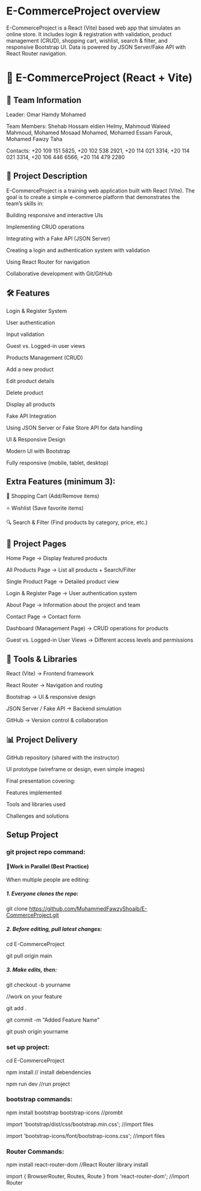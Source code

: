 # E-CommerceProject overview
E-CommerceProject is a React (Vite) based web app that simulates an online store. It includes login &amp; registration with validation, product management (CRUD), shopping cart, wishlist, search &amp; filter, and responsive Bootstrap UI. Data is powered by JSON Server/Fake API with React Router navigation.

# 🛒 E-CommerceProject (React + Vite)
## 📌 Team Information

Leader: Omar Hamdy Mohamed

Team Members: Shehab Hossam eldien Helmy, Mahmoud Waleed Mahmoud, Mohamed Mosaad Mohamed, Mohamed Essam Farouk, Mohamed Fawzy Taha

Contacts: +20 109 151 5825, +20 102 538 2921, +20 114 021 3314, +20 114 021 3314, +20 106 446 6566, +20 114 479 2280

## 🎯 Project Description

E-CommerceProject is a training web application built with React (Vite).
The goal is to create a simple e-commerce platform that demonstrates the team’s skills in:

Building responsive and interactive UIs

Implementing CRUD operations

Integrating with a Fake API (JSON Server)

Creating a login and authentication system with validation

Using React Router for navigation

Collaborative development with Git/GitHub

## 🛠️ Features

Login & Register System

User authentication

Input validation

Guest vs. Logged-in user views

Products Management (CRUD)

Add a new product

Edit product details

Delete product

Display all products

Fake API Integration

Using JSON Server or Fake Store API for data handling

UI & Responsive Design

Modern UI with Bootstrap

Fully responsive (mobile, tablet, desktop)

## Extra Features (minimum 3):

🛒 Shopping Cart (Add/Remove items)

⭐ Wishlist (Save favorite items)

🔍 Search & Filter (Find products by category, price, etc.)

## 📄 Project Pages

Home Page → Display featured products

All Products Page → List all products + Search/Filter

Single Product Page → Detailed product view

Login & Register Page → User authentication system

About Page → Information about the project and team

Contact Page → Contact form

Dashboard (Management Page) → CRUD operations for products

Guest vs. Logged-in User Views → Different access levels and permissions

## 🔧 Tools & Libraries

React (Vite) → Frontend framework

React Router → Navigation and routing

Bootstrap → UI & responsive design

JSON Server / Fake API → Backend simulation

GitHub → Version control & collaboration

## 📊 Project Delivery

GitHub repository (shared with the instructor)

UI prototype (wireframe or design, even simple images)

Final presentation covering:

Features implemented

Tools and libraries used

Challenges and solutions

## Setup Project
  ### git project repo command:
  #### 🔹Work in Parallel (Best Practice)

  When multiple people are editing:

  ##### 1. Everyone clones the repo:

  git clone https://github.com/MuhammedFawzyShoaib/E-CommerceProject.git


  ##### 2. Before editing, pull latest changes:

  cd E-CommerceProject

  git pull origin main
  
  ##### 3. Make edits, then:
  
  git checkout -b yourname
  
  //work on your feature
  
  git add .
  
  git commit -m "Added Feature Name"
  
  git push origin yourname

  
  ### set up project:
  
  cd E-CommerceProject
  
  npm install    // install debendencies
  
  npm run dev    //run project
  
  
  ### bootstrap commands:
  
  npm install bootstrap bootstrap-icons //prombt
  
  import 'bootstrap/dist/css/bootstrap.min.css'; //import files
  
  import 'bootstrap-icons/font/bootstrap-icons.css'; //import files
    
  ### Router Commands:
  
   npm install react-router-dom //React Router library install
   
   import { BrowserRouter, Routes, Route } from 'react-router-dom'; //import Router
   
    


